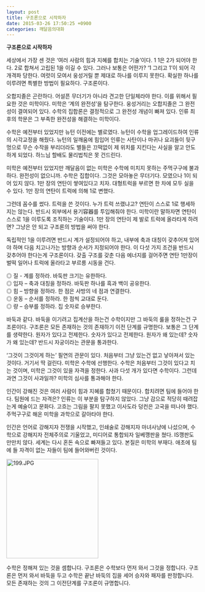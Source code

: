 ```yaml
---
layout: post
title: 구조론으로 시작하자
date: 2015-03-26 17:50:25 +0900
categories: 깨달음의대화
---
```

**구조론으로 시작하자** 


  


세상에서 가장 센 것은 ‘여러 사람의 힘과 지혜를 합치는 기술’이다. 1 1은 2가 되어야 한다. 2로 합쳐서 고립된 1을 이길 수 있다. 그러나 보통은 어떤가? ‘1 그리고 1’이 되어 각개격파 당한다. 여럿이 모여서 웅성거릴 뿐 제대로 하나를 이루지 못한다. 확실한 하나를 이루려면 특별한 방법이 필요하다. 구조론이다. 


  


오합지졸은 곤란하다. 어설픈 무더기가 아니라 견고한 단일체라야 한다. 이를 위해서 필요한 것은 미학이다. 미학은 ‘계의 완전성’을 탐구한다. 웅성거리는 오합지졸은 그 완전성이 결여되어 있다. 수학의 집합론은 결정적으로 그 완전성 개념이 빠져 있다. 인류 최후의 학문은 그 부족한 완전성을 해결하는 미학이다. 


  


수학은 예전부터 있었지만 뉴턴 이전에는 별로였다. 뉴턴이 수학을 업그레이드하여 인류의 시각교정을 해줬다. 뉴턴의 일깨움에 힘입어 인류는 사탄이나 마귀나 요괴들이 뒷구멍으로 무슨 수작을 부리더라도 별들은 끄떡없이 제 위치를 지킨다는 사실을 알고 안도하게 되었다. 하느님 할배도 물리법칙은 못 건드린다. 


  


미학은 예전부터 있었지만 깨달음이 없는 미학은 수학에 미치지 못하는 주먹구구에 불과하다. 완전성이 없으니까. 수학은 집합이다. 그것은 모아놓은 무더기다. 모였으나 1이 되어 있지 않다. 1만 장의 연탄이 쌓여있다고 치자. 대형트럭을 부르면 한 차에 모두 실을 수 있다. 1만 장의 연탄이 트럭에 의해 1로 변했다. 


  


그런데 꼼수를 썼다. 트럭을 쓴 것이다. 누가 트럭 쓰랬냐고? 연탄이 스스로 1로 행세하지는 않는다. 반드시 외부에서 용기容器를 투입해줘야 한다. 미학이란 말하자면 연탄이 스스로 1을 이루도록 조직하는 기술이다. 1만 장의 연탄이 제 발로 트럭에 올라타게 하려면? 그냥은 안 되고 구조론의 방법을 써야 한다. 


  


독립적인 1을 이루려면 반드시 계가 설정되어야 하고, 내부에 축과 대칭이 갖추어져 있어야 하며 다음 치고나가는 방향과 순서가 지정되어야 한다. 이 다섯 가지 조건을 반드시 갖추어야 한다는게 구조론이다. 갖출 구조를 갖춘 다음 에너지를 걸어주면 연탄 1만장이 벌떡 일어나 트럭에 올라타고 부르릉 시동을 건다. 


  


◎ 질 - 계를 정하라. 바둑판 크기는 유한하다.     
◎ 입자 – 축과 대칭을 정하라. 바둑판 하나를 흑과 백이 공유한다.     
◎ 힘 – 방향을 정하라. 한 점은 사방의 네 점과 연결한다.     
◎ 운동 – 순서를 정하라. 한 점씩 교대로 둔다.     
◎ 량 – 승부를 정하라. 집 숫자로 승부한다. 


  


바둑과 같다. 바둑을 이기려고 집계산을 하는건 수학이지만 그 바둑의 룰을 정하는건 구조론이다. 구조론은 모든 존재하는 것의 존재하기 이전 단계를 규명한다. 보통은 그 단계를 생략한다. 원자가 있다고 전제한다. 숫자가 있다고 전제한다. 원자가 왜 있는데? 숫자가 왜 있는데? 반드시 자궁이라는 관문을 통과한다. 


  


‘그것이 그것이게 하는’ 필연의 관문이 있다. 처음부터 그냥 있는건 없고 낳아져서 있는 것이다. 거기서 딱 걸린다. 미학은 수학에 선행한다. 수학은 처음부터 그것이 있다고 치는 것이며, 미학은 그것이 있을 자격을 정한다. 사과 다섯 개가 있다면 수학이다. 그런데 과연 그것이 사과일까? 미학의 심사를 통과해야 한다. 


  


인간이 강해진 것은 여러 사람이 힘과 지혜를 합쳤기 때문이다. 합치려면 팀에 들어야 한다. 팀원에 드는 자격은? 인류는 이 부분을 탐구하지 않았다. 그냥 감으로 적당히 때려잡는게 예술이고 문화다. 고흐는 그림을 팔지 못했고 이사도라 덩컨은 고국을 떠나야 했다. 주먹구구로 해온 미학을 과학으로 갈아타야 한다. 


  


인간은 언어로 강해지자 전쟁을 시작했고, 인쇄술로 강해지자 마녀사냥에 나섰으며, 수학으로 강해지자 전체주의로 기울었고, 미디어로 통합되자 일베깽판을 쳤다. IS깽판도 만만치 않다. 세계는 다시 혼돈 속으로 빠져들고 있다. 본질은 미학의 부재다. 애초에 팀에 들 자격이 없는 자들이 팀에 들어와버린 것이다. 

  


  


 <img alt="199.JPG" src="assets/attach/images/198/446/576/199.JPG" width="240" height="260" />

  


수학은 정해져 있는 것을 셈합니다. 구조론은 수학보다 먼저 와서 그것을 정합니다. 구조론은 먼저 와서 바둑을 두고 수학은 끝난 바둑의 집을 세어 승자와 패자를 판정합니다. 모든 존재하는 것의 그 이전단계를 구조론이 규명합니다.
